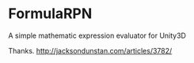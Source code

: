 # FormulaRPN
A simple mathematic expression evaluator for Unity3D


Thanks. http://jacksondunstan.com/articles/3782/
